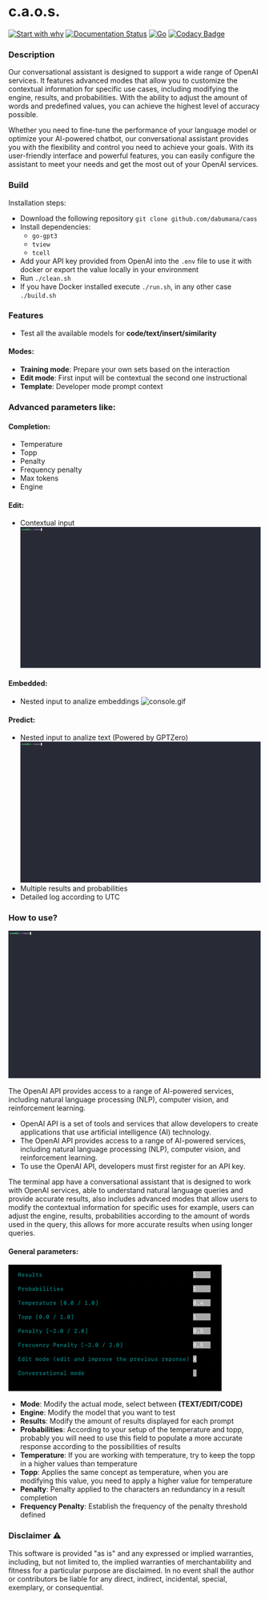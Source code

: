 # c.a.o.s.

[![Start with why](https://img.shields.io/badge/start%20with-why%3F-brightgreen.svg?style=flat)](https://beta.openai.com/docs/introduction/key-concepts)
[![Documentation Status](https://readthedocs.org/projects/caos-openai/badge/?version=latest)](https://caos-openai.readthedocs.io/en/latest/?badge=latest)
[![Go](https://github.com/dabumana/caos/actions/workflows/go.yml/badge.svg)](https://github.com/dabumana/caos/actions/workflows/go.yml)
[![Codacy Badge](https://app.codacy.com/project/badge/Grade/ce2f44761a6e486999eddd05b749c1be)](https://www.codacy.com/gh/dabumana/caos/dashboard?utm_source=github.com&utm_medium=referral&utm_content=dabumana/caos&utm_campaign=Badge_Grade)

### Description

Our conversational assistant is designed to support a wide range of OpenAI services. It features advanced modes that allow you to customize the contextual information for specific use cases, including modifying the engine, results, and probabilities. With the ability to adjust the amount of words and predefined values, you can achieve the highest level of accuracy possible.

Whether you need to fine-tune the performance of your language model or optimize your AI-powered chatbot, our conversational assistant provides you with the flexibility and control you need to achieve your goals. With its user-friendly interface and powerful features, you can easily configure the assistant to meet your needs and get the most out of your OpenAI services.

### Build

Installation steps:

-   Download the following repository `git clone github.com/dabumana/caos`
-   Install dependencies:
    -   `go-gpt3`
    -   `tview`
    -   `tcell`
-   Add your API key provided from OpenAI into the `.env` file to use it with docker or export the value locally in your environment
-   Run `./clean.sh`
-   If you have Docker installed execute `./run.sh`, in any other case `./build.sh`

### Features

-   Test all the available models for **code/text/insert/similarity**

#### Modes:

-   **Training mode**: Prepare your own sets based on the interaction
-   **Edit mode**: First input will be contextual the second one instructional
-   **Template**: Developer mode prompt context

### Advanced parameters like:

#### Completion:

-   Temperature
-   Topp
-   Penalty
-   Frequency penalty
-   Max tokens
-   Engine

#### Edit:

-   Contextual input
![console.gif](docs%2Fmedia%2Fedit.gif)

#### Embedded:

-   Nested input to analize embeddings
![console.gif](docs%2Fmedia%2Fembedded.gif)

#### Predict:

-   Nested input to analize text (Powered by GPTZero)
![console.gif](docs%2Fmedia%2Fzero.gif)
-   Multiple results and probabilities
-   Detailed log according to UTC

### How to use?

![console.gif](docs%2Fmedia%2Fgeneral.gif)

The OpenAI API provides access to a range of AI-powered services, including natural language processing (NLP), computer vision, and reinforcement learning.

-   OpenAI API is a set of tools and services that allow developers to create applications that use artificial intelligence (AI) technology.
-   The OpenAI API provides access to a range of AI-powered services, including natural language processing (NLP), computer vision, and reinforcement learning.
-   To use the OpenAI API, developers must first register for an API key.

The terminal app have a conversational assistant that is designed to work with OpenAI services, able to understand natural language queries and provide accurate results,
also includes advanced modes that allow users to modify the contextual information for specific uses for example, users can adjust the engine, results, probabilities according to the amount of words used in the query, this allows for more accurate results when using longer queries.

#### General parameters:

![details.png](docs%2Fmedia%2Fdetails.png)

-   **Mode**: Modify the actual mode, select between **(TEXT/EDIT/CODE)**
-   **Engine**: Modify the model that you want to test
-   **Results**: Modify the amount of results displayed for each prompt
-   **Probabilities**: According to your setup of the temperature and topp, probably you will need to use this field to populate a more accurate response according to the possibilities of results
-   **Temperature**: If you are working with temperature, try to keep the topp in a higher values than temperature
-   **Topp**: Applies the same concept as temperature, when you are modifying this value, you need to apply a higher value for temperature
-   **Penalty**: Penalty applied to the characters an redundancy in a result completion
-   **Frequency Penalty**: Establish the frequency of the penalty threshold defined

### Disclaimer :warning:

This software is provided "as is" and any expressed or implied warranties, including, but not limited to, the implied warranties of merchantability and fitness for a particular purpose are disclaimed. In no event shall the author or contributors be liable for any direct, indirect, incidental, special, exemplary, or consequential.
